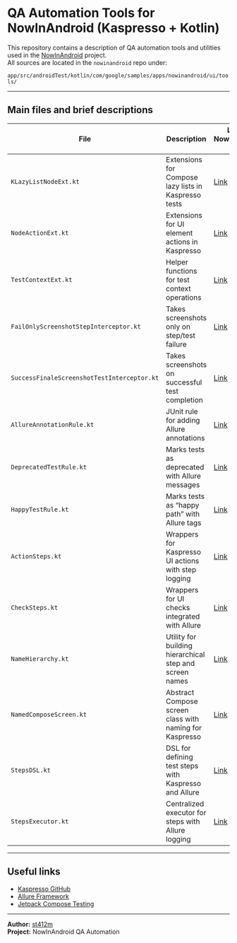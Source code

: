 # QA Automation Tools for NowInAndroid (Kaspresso + Kotlin)

This repository contains a description of QA automation tools and utilities used in the [NowInAndroid](https://github.com/st412m/nowinandroid) project.  
All sources are located in the `nowinandroid` repo under:

`app/src/androidTest/kotlin/com/google/samples/apps/nowinandroid/ui/tools/`

---

## Main files and brief descriptions

| File | Description | Link in NowInAndroid repo |
|-|-|-|
| `KLazyListNodeExt.kt` | Extensions for Compose lazy lists in Kaspresso tests | [Link](https://github.com/st412m/nowinandroid/blob/main/app/src/androidTest/kotlin/com/google/samples/apps/nowinandroid/ui/tools/extensions/KLazyListNodeExt.kt) |
| `NodeActionExt.kt` | Extensions for UI element actions in Kaspresso | [Link](https://github.com/st412m/nowinandroid/blob/main/app/src/androidTest/kotlin/com/google/samples/apps/nowinandroid/ui/tools/extensions/NodeActionExt.kt) |
| `TestContextExt.kt` | Helper functions for test context operations | [Link](https://github.com/st412m/nowinandroid/blob/main/app/src/androidTest/kotlin/com/google/samples/apps/nowinandroid/ui/tools/extensions/TestContextExt.kt) |
| `FailOnlyScreenshotStepInterceptor.kt` | Takes screenshots only on step/test failure | [Link](https://github.com/st412m/nowinandroid/blob/main/app/src/androidTest/kotlin/com/google/samples/apps/nowinandroid/ui/tools/interceptors/FailOnlyScreenshotStepInterceptor.kt) |
| `SuccessFinaleScreenshotTestInterceptor.kt` | Takes screenshots on successful test completion | [Link](https://github.com/st412m/nowinandroid/blob/main/app/src/androidTest/kotlin/com/google/samples/apps/nowinandroid/ui/tools/interceptors/SuccessFinaleScreenshotTestInterceptor.kt) |
| `AllureAnnotationRule.kt` | JUnit rule for adding Allure annotations | [Link](https://github.com/st412m/nowinandroid/blob/main/app/src/androidTest/kotlin/com/google/samples/apps/nowinandroid/ui/tools/rules/AllureAnnotationRule.kt) |
| `DeprecatedTestRule.kt` | Marks tests as deprecated with Allure messages | [Link](https://github.com/st412m/nowinandroid/blob/main/app/src/androidTest/kotlin/com/google/samples/apps/nowinandroid/ui/tools/rules/DeprecatedTestRule.kt) |
| `HappyTestRule.kt` | Marks tests as “happy path” with Allure tags | [Link](https://github.com/st412m/nowinandroid/blob/main/app/src/androidTest/kotlin/com/google/samples/apps/nowinandroid/ui/tools/rules/HappyTestRule.kt) |
| `ActionSteps.kt` | Wrappers for Kaspresso UI actions with step logging | [Link](https://github.com/st412m/nowinandroid/blob/main/app/src/androidTest/kotlin/com/google/samples/apps/nowinandroid/ui/tools/ActionSteps.kt) |
| `CheckSteps.kt` | Wrappers for UI checks integrated with Allure | [Link](https://github.com/st412m/nowinandroid/blob/main/app/src/androidTest/kotlin/com/google/samples/apps/nowinandroid/ui/tools/CheckSteps.kt) |
| `NameHierarchy.kt` | Utility for building hierarchical step and screen names | [Link](https://github.com/st412m/nowinandroid/blob/main/app/src/androidTest/kotlin/com/google/samples/apps/nowinandroid/ui/tools/NameHierarchy.kt) |
| `NamedComposeScreen.kt` | Abstract Compose screen class with naming for Kaspresso | [Link](https://github.com/st412m/nowinandroid/blob/main/app/src/androidTest/kotlin/com/google/samples/apps/nowinandroid/ui/tools/NamedComposeScreen.kt) |
| `StepsDSL.kt` | DSL for defining test steps with Kaspresso and Allure | [Link](https://github.com/st412m/nowinandroid/blob/main/app/src/androidTest/kotlin/com/google/samples/apps/nowinandroid/ui/tools/StepsDSL.kt) |
| `StepsExecutor.kt` | Centralized executor for steps with Allure logging | [Link](https://github.com/st412m/nowinandroid/blob/main/app/src/androidTest/kotlin/com/google/samples/apps/nowinandroid/ui/tools/StepsExecutor.kt) |

---

## Useful links

- [Kaspresso GitHub](https://github.com/KasperskyLab/Kaspresso)  
- [Allure Framework](https://docs.qameta.io/allure/)  
- [Jetpack Compose Testing](https://developer.android.com/jetpack/compose/testing)

---

**Author:** [st412m](https://github.com/st412m)  
**Project:** NowInAndroid QA Automation  
